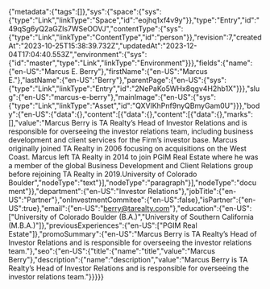 {"metadata":{"tags":[]},"sys":{"space":{"sys":{"type":"Link","linkType":"Space","id":"eojhq1xf4v9y"}},"type":"Entry","id":"49qSg6yQ2aGZls7WSeOOVJ","contentType":{"sys":{"type":"Link","linkType":"ContentType","id":"person"}},"revision":7,"createdAt":"2023-10-25T15:38:39.732Z","updatedAt":"2023-12-04T17:04:40.553Z","environment":{"sys":{"id":"master","type":"Link","linkType":"Environment"}}},"fields":{"name":{"en-US":"Marcus E. Berry"},"firstName":{"en-US":"Marcus E."},"lastName":{"en-US":"Berry"},"parentPage":{"en-US":{"sys":{"type":"Link","linkType":"Entry","id":"2NePaKo5WHx8qgv4H2hb1X"}}},"slug":{"en-US":"marcus-e-berry"},"mainImage":{"en-US":{"sys":{"type":"Link","linkType":"Asset","id":"QXVlKhPnf9nyQBmyGam0U"}}},"body":{"en-US":{"data":{},"content":[{"data":{},"content":[{"data":{},"marks":[],"value":"Marcus Berry is TA Realty’s Head of Investor Relations and is responsible for overseeing the investor relations team, including business development and client services for the Firm’s investor base.  Marcus originally joined TA Realty in 2006 focusing on acquisitions on the West Coast. Marcus left TA Realty in 2014 to join PGIM Real Estate where he was a member of the global Business Development and Client Relations group before rejoining TA Realty in 2019.University of Colorado Boulder","nodeType":"text"}],"nodeType":"paragraph"}],"nodeType":"document"}},"department":{"en-US":"Investor Relations"},"jobTitle":{"en-US":"Partner"},"onInvestmentCommitee":{"en-US":false},"isPartner":{"en-US":true},"email":{"en-US":"berry@tarealty.com"},"education":{"en-US":["University of Colorado Boulder (B.A.)","University of Southern California (M.B.A.)"]},"previousExperiences":{"en-US":["PGIM Real Estate"]},"promoSummary":{"en-US":"Marcus Berry is TA Realty’s Head of Investor Relations and is responsible for overseeing the investor relations team."},"seo":{"en-US":{"title":{"name":"title","value":"Marcus Berry"},"description":{"name":"description","value":"Marcus Berry is TA Realty’s Head of Investor Relations and is responsible for overseeing the investor relations team."}}}}}